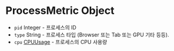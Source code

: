 # ProcessMetric Object

* `pid` Integer - 프로세스의 ID
* `type` String - 프로세스 타입 (Browser 또는 Tab 또는 GPU 기타 등등).
* `cpu` [CPUUsage](cpu-usage.md) - 프로세스의 CPU 사용량